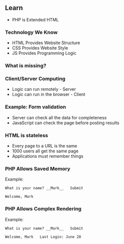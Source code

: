 ## Learn
* PHP is Extended HTML

### Technology We Know
* HTML Provides Website Structure
* CSS Provides Website Style
* JS Provides Programming Logic

### What is missing?

### Client/Server Computing
* Logic can run remotely - Server
* Logic can run in the browser - Client

### Example: Form validation
* Server can check all the data for completeness
* JavaScript can check the page before posting results

### HTML is stateless
* Every page to a URL is the same
* 1000 users all get the same page
* Applications must remember things

### PHP Allows Saved Memory
Example:

```
What is your name? __Mark__   Submit

Welcome, Mark
```

### PHP Allows Complex Rendering
Example:

```
What is your name? __Mark__   Submit

Welcome, Mark   Last Login: June 20
```
